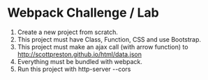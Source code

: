 # Webpack Challenge / Lab

1. Create a new project from scratch.
2. This project must have Class, Function, CSS and use Bootstrap.
3. This project must make an ajax call (with arrow function) to 
    http://scottpreston.github.io/html/data.json
4. Everything must be bundled with webpack.
5. Run this project with http-server --cors